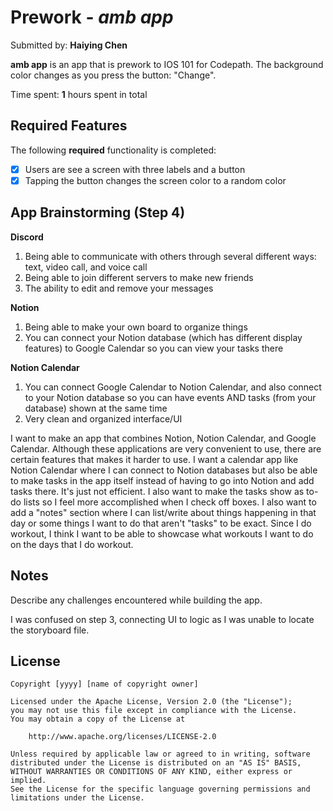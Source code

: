 # Prework - *amb app*

Submitted by: **Haiying Chen**

**amb app** is an app that is prework to IOS 101 for Codepath. The background color changes as you press the button: "Change".

Time spent: **1** hours spent in total

## Required Features

The following **required** functionality is completed:

- [x] Users are see a screen with three labels and a button
- [x] Tapping the button changes the screen color to a random color

## App Brainstorming (Step 4)
**Discord**
1. Being able to communicate with others through several different ways: text, video call, and voice call
2. Being able to join different servers to make new friends
3. The ability to edit and remove your messages

**Notion**
1. Being able to make your own board to organize things
2. You can connect your Notion database (which has different display features) to Google Calendar so you can view your tasks there

**Notion Calendar**
1. You can connect Google Calendar to Notion Calendar, and also connect to your Notion database so you can have events AND tasks (from your database) shown at the same time
2. Very clean and organized interface/UI

I want to make an app that combines Notion, Notion Calendar, and Google Calendar. Although these applications are very convenient to use, there are certain features that makes it harder to use. I want a calendar app like Notion Calendar where I can connect to Notion databases but also be able to make tasks in the app itself instead of having to go into Notion and add tasks there. It's just not efficient. I also want to make the tasks show as to-do lists so I feel more accomplished when I check off boxes. I also want to add a "notes" section where I can list/write about things happening in that day or some things I want to do that aren't "tasks" to be exact. Since I do workout, I think I want to be able to showcase what workouts I want to do on the days that I do workout.

## Notes

Describe any challenges encountered while building the app.

I was confused on step 3, connecting UI to logic as I was unable to locate the storyboard file.

## License

    Copyright [yyyy] [name of copyright owner]

    Licensed under the Apache License, Version 2.0 (the "License");
    you may not use this file except in compliance with the License.
    You may obtain a copy of the License at

        http://www.apache.org/licenses/LICENSE-2.0

    Unless required by applicable law or agreed to in writing, software
    distributed under the License is distributed on an "AS IS" BASIS,
    WITHOUT WARRANTIES OR CONDITIONS OF ANY KIND, either express or implied.
    See the License for the specific language governing permissions and
    limitations under the License.
